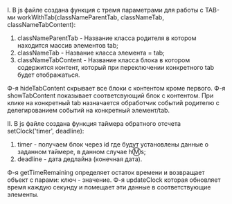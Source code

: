 I. В js файле создана функция с тремя параметрами для работы с TAB-ми
  workWithTab(classNameParentTab, classNameTab, classNameTabContent):

1. classNameParentTab - Название класса родителя в котором находится массив элементов tab;
2. classNameTab - Название класса элемента = tab;
3. classNameTabContent - Название класса блока в котором содержится контент, который при переключении конкретного tab будет отображаться.  

Ф-я hideTabContent скрывает все блоки с контентом кроме первого.
Ф-я showTabContent показывает соответсвующий блок с контентом.
При клике на конкретный tab назначается обработчик событий родителю с делегированием событий на конкретный элемент/tab.

II. В js файле создана функция таймера обратного отсчета setClock('timer', deadline):

1. timer - получаем блок через id где будут установлены данные о заданном таймере, в данном случае h:m:s;
2. deadline - дата дедлайна (конечная дата).

Ф-я getTimeRemaining определяет остаток времени и возвращает объект с парами: ключ - значение.
Ф-я updateClock которая обновляет время каждую секунду и помещает эти данные в соответствующие элементы.